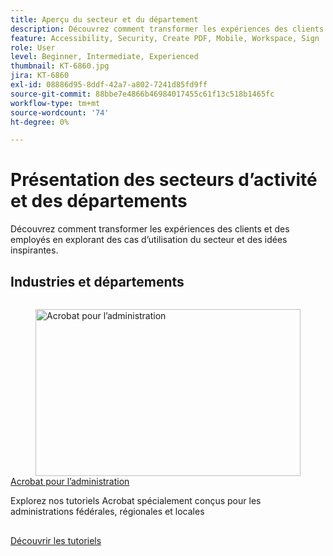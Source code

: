 ```yaml
---
title: Aperçu du secteur et du département
description: Découvrez comment transformer les expériences des clients et des employés en explorant des cas d’utilisation du secteur et des idées inspirantes
feature: Accessibility, Security, Create PDF, Mobile, Workspace, Sign
role: User
level: Beginner, Intermediate, Experienced
thumbnail: KT-6860.jpg
jira: KT-6860
exl-id: 08886d95-8ddf-42a7-a802-7241d85fd9ff
source-git-commit: 88bbe7e4866b46984017455c61f13c518b1465fc
workflow-type: tm+mt
source-wordcount: '74'
ht-degree: 0%

---
```


# Présentation des secteurs d’activité et des départements

Découvrez comment transformer les expériences des clients et des employés en explorant des cas d’utilisation du secteur et des idées inspirantes.

## Industries et départements

<!-- START CARDS HTML - DO NOT MODIFY BY HAND -->
<div class="columns">
    <div class="column is-half-tablet is-half-desktop is-one-third-widescreen" aria-label="Acrobat for government">
        <div class="card" style="height: 100%; display: flex; flex-direction: column; height: 100%;">
            <div class="card-image">
                <figure class="image x-is-16by9">
                    <a href="https://experienceleague.adobe.com/fr/docs/document-cloud-learn/acrobat-learning/by-industry/gov/gov-overview" title="Acrobat pour l’administration" target="_self" rel="referrer">
                        <img class="is-bordered-r-small" src="https://experienceleague.adobe.com/fr/docs/document-cloud-learn/acrobat-learning/by-industry/media_1abe687622f66d3337ba5f1e48f787f436753c3bc.png?width=400&format=webply&optimize=medium" alt="Acrobat pour l’administration"
                             style="width: 100%; aspect-ratio: 16 / 9; object-fit: cover; overflow: hidden; display: block; margin: auto;">
                    </a>
                </figure>
            </div>
            <div class="card-content is-padded-small" style="display: flex; flex-direction: column; flex-grow: 1; justify-content: space-between;">
                <div class="top-card-content">
                    <p class="headline is-size-6 has-text-weight-bold">
                        <a href="https://experienceleague.adobe.com/fr/docs/document-cloud-learn/acrobat-learning/by-industry/gov/gov-overview" target="_self" rel="referrer" title="Acrobat pour l’administration">Acrobat pour l’administration</a>
                    </p>
                    <p class="is-size-6">Explorez nos tutoriels Acrobat spécialement conçus pour les administrations fédérales, régionales et locales</p>
                </div>
                <a href="https://experienceleague.adobe.com/fr/docs/document-cloud-learn/acrobat-learning/by-industry/gov/gov-overview" target="_self" rel="referrer" class="spectrum-Button spectrum-Button--outline spectrum-Button--primary spectrum-Button--sizeM" style="align-self: flex-start; margin-top: 1rem;">
                    <span class="spectrum-Button-label has-no-wrap has-text-weight-bold">Découvrir les tutoriels</span>
                </a>
            </div>
        </div>
    </div>
</div>
<!-- END CARDS HTML - DO NOT MODIFY BY HAND -->